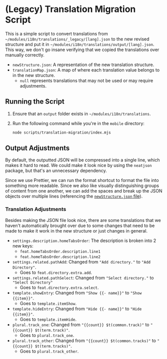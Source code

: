 # (Legacy) Translation Migration Script

This is a simple script to convert translations from `~/modules/i18n/translations/_legacy/[lang].json` to the new revised structure and put it in `~/modules/i18n/translations/output/[lang].json`. This way, we don't go insane verifying that we copied the translations over manually correctly.

- `newStructure.json`: A representation of the new translation structure.
- `translationMap.json`: A map of where each translation value belongs to in the new structure.
  - `null` represents translations that may not be used or may require adjustments.

## Running the Script

1. Ensure that an `output` folder exists in `~/modules/i18n/translations`.
2. Run the following command while you're in the `mobile` directory:

   ```sh
   node scripts/translation-migration/index.mjs
   ```

## Output Adjustments

By default, the outputted JSON will be compressed into a single line, which makes it hard to read. We could make it look nice by using the `neatjson` package, but that's an unnecessary dependency.

Since we use Prettier, we can run the format shortcut to format the file into something more readable. Since we also like visually distinguishing groups of content from one another, we can add the spaces and break up the JSON objects over multiple lines (referencing the [`newStructure.json` file](./newStructure.json)).

### Translation Adjustments

Besides making the JSON file look nice, there are some translations that we haven't automatically brought over due to some changes that need to be made to make it work in the new structure or just changes in general.

- `settings.description.homeTabsOrder`: The description is broken into 2 new keys:
  - `feat.homeTabsOrder.description.line1`
  - `feat.homeTabsOrder.description.line2`
- `settings.related.pathAdd`: Changed from `"Add directory."` to `"Add Directory"`.
  - Goes to `feat.directory.extra.add`.
- `settings.related.pathSelect`: Changed from `"Select directory."` to `"Select Directory"`
  - Goes to `feat.directory.extra.select`.
- `template.showEntry`: Changed from `"Show {{- name}}"` to `"Show {{item}}"`.
  - Goes to `template.itemShow`.
- `template.hideEntry`: Changed from `"Hide {{- name}}"` to `"Hide {{item}}"`.
  - Goes to `template.itemHide`.
- `plural.track_one`: Changed from `"{{count}} $t(common.track)"` to `"{{count}} $t(term.track)"`.
  - Goes to `plural.track_one`.
- `plural.track_other`: Changed from `"{{count}} $t(common.tracks)"` to `"{{count}} $t(term.tracks)"`.
  - Goes to `plural.track_other`.
